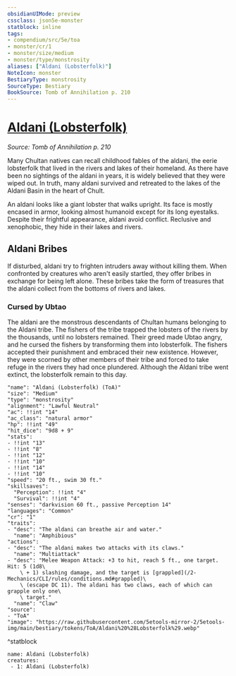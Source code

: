 ```yaml
---
obsidianUIMode: preview
cssclass: json5e-monster
statblock: inline
tags:
- compendium/src/5e/toa
- monster/cr/1
- monster/size/medium
- monster/type/monstrosity
aliases: ["Aldani (Lobsterfolk)"]
NoteIcon: monster
BestiaryType: monstrosity
SourceType: Bestiary
BookSource: Tomb of Annihilation p. 210
---
```

# [Aldani (Lobsterfolk)](2-Mechanics/CLI/bestiary/monstrosity/aldani-lobsterfolk-toa.md)
*Source: Tomb of Annihilation p. 210*  

Many Chultan natives can recall childhood fables of the aldani, the eerie lobsterfolk that lived in the rivers and lakes of their homeland. As there have been no sightings of the aldani in years, it is widely believed that they were wiped out. In truth, many aldani survived and retreated to the lakes of the Aldani Basin in the heart of Chult.

An aldani looks like a giant lobster that walks upright. Its face is mostly encased in armor, looking almost humanoid except for its long eyestalks. Despite their frightful appearance, aldani avoid conflict. Reclusive and xenophobic, they hide in their lakes and rivers.

## Aldani Bribes

If disturbed, aldani try to frighten intruders away without killing them. When confronted by creatures who aren't easily startled, they offer bribes in exchange for being left alone. These bribes take the form of treasures that the aldani collect from the bottoms of rivers and lakes.

### Cursed by Ubtao

 The aldani are the monstrous descendants of Chultan humans belonging to the Aldani tribe. The fishers of the tribe trapped the lobsters of the rivers by the thousands, until no lobsters remained. Their greed made Ubtao angry, and he cursed the fishers by transforming them into lobsterfolk. The fishers accepted their punishment and embraced their new existence. However, they were scorned by other members of their tribe and forced to take refuge in the rivers they had once plundered. Although the Aldani tribe went extinct, the lobsterfolk remain to this day.

```statblock
"name": "Aldani (Lobsterfolk) (ToA)"
"size": "Medium"
"type": "monstrosity"
"alignment": "Lawful Neutral"
"ac": !!int "14"
"ac_class": "natural armor"
"hp": !!int "49"
"hit_dice": "9d8 + 9"
"stats":
- !!int "13"
- !!int "8"
- !!int "12"
- !!int "10"
- !!int "14"
- !!int "10"
"speed": "20 ft., swim 30 ft."
"skillsaves":
  "Perception": !!int "4"
  "Survival": !!int "4"
"senses": "darkvision 60 ft., passive Perception 14"
"languages": "Common"
"cr": "1"
"traits":
- "desc": "The aldani can breathe air and water."
  "name": "Amphibious"
"actions":
- "desc": "The aldani makes two attacks with its claws."
  "name": "Multiattack"
- "desc": "Melee Weapon Attack: +3 to hit, reach 5 ft., one target. Hit: 5 (1d8\
    \ + 1) slashing damage, and the target is [grappled](/2-Mechanics/CLI/rules/conditions.md#grappled)\
    \ (escape DC 11). The aldani has two claws, each of which can grapple only one\
    \ target."
  "name": "Claw"
"source":
- "ToA"
"image": "https://raw.githubusercontent.com/5etools-mirror-2/5etools-img/main/bestiary/tokens/ToA/Aldani%20%28Lobsterfolk%29.webp"
```
^statblock

```encounter-table
name: Aldani (Lobsterfolk)
creatures:
 - 1: Aldani (Lobsterfolk)
```